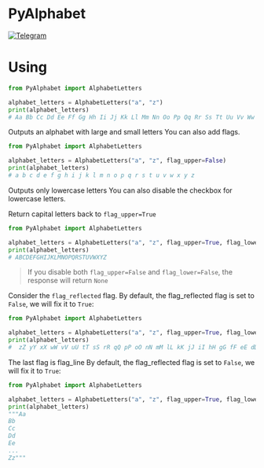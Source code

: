# PyAlphabet
[![Telegram](https://img.shields.io/badge/telegram-channel-0088cc.svg)](https://t.me/ProgramsCreatorRu)

# Using

```python
from PyAlphabet import AlphabetLetters

alphabet_letters = AlphabetLetters("a", "z")
print(alphabet_letters)
# Aa Bb Cc Dd Ee Ff Gg Hh Ii Jj Kk Ll Mm Nn Oo Pp Qq Rr Ss Tt Uu Vv Ww Xx Yy Zz
```
Outputs an alphabet with large and small letters
You can also add flags.


```python
from PyAlphabet import AlphabetLetters

alphabet_letters = AlphabetLetters("a", "z", flag_upper=False)
print(alphabet_letters)
# a b c d e f g h i j k l m n o p q r s t u v w x y z
```
Outputs only lowercase letters
You can also disable the checkbox for lowercase letters.

Return capital letters back to `flag_upper=True`

```python
from PyAlphabet import AlphabetLetters

alphabet_letters = AlphabetLetters("a", "z", flag_upper=True, flag_lower=False)
print(alphabet_letters)
# ABCDEFGHIJKLMNOPQRSTUVWXYZ
```

>If you disable both `flag_upper=False` and `flag_lower=False`, the response will return `None`

Consider the `flag_reflected` flag.
By default, the flag_reflected flag is set to `False`, we will fix it to `True`:

```python
from PyAlphabet import AlphabetLetters

alphabet_letters = AlphabetLetters("a", "z", flag_upper=True, flag_lower=True, flag_reflected=True)
print(alphabet_letters)
#  zZ yY xX wW vV uU tT sS rR qQ pP oO nN mM lL kK jJ iI hH gG fF eE dD cC bB aA
```

The last flag is flag_line
By default, the flag_reflected flag is set to `False`, we will fix it to `True`:

```python
from PyAlphabet import AlphabetLetters

alphabet_letters = AlphabetLetters("a", "z", flag_upper=True, flag_lower=True, flag_reflected=False, flag_line=True)
print(alphabet_letters)
"""Aa 
Bb
Cc
Dd
Ee
...
Zz"""
```